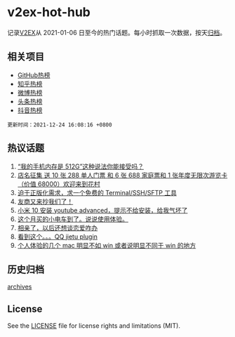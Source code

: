 # v2ex-hot-hub

 记录[V2EX](https://www.v2ex.com/)从 2021-01-06 日至今的热门话题。每小时抓取一次数据，按天[归档](archives)。
 
 ## 相关项目

- [GitHub热榜](https://github.com/lonnyzhang423/github-hot-hub)
- [知乎热榜](https://github.com/lonnyzhang423/zhihu-hot-hub)
- [微博热榜](https://github.com/lonnyzhang423/weibo-hot-hub)
- [头条热榜](https://github.com/lonnyzhang423/toutiao-hot-hub)
- [抖音热榜](https://github.com/lonnyzhang423/douyin-hot-hub)


 `更新时间：2021-12-24 16:08:16 +0800`

## 热议话题

1. [“我的手机内存是 512G”这种说法你能接受吗？](https://www.v2ex.com/t/824040)
1. [店名征集 送 10 张 288 单人门票 和 6 张 688 家庭票和 1 张年度无限次游览卡（价值 68000）欢迎来到花村](https://www.v2ex.com/t/824132)
1. [迫于正版化需求，求一个免费的 Terminal/SSH/SFTP 工具](https://www.v2ex.com/t/824167)
1. [友商又来抄我们了！](https://www.v2ex.com/t/824090)
1. [小米 10 安装 youtube advanced，提示不给安装，给我气坏了](https://www.v2ex.com/t/824148)
1. [这个月买的小电车到了。说说使用体验。](https://www.v2ex.com/t/824140)
1. [相亲了，以后还想谈恋爱咋办](https://www.v2ex.com/t/824087)
1. [看到这个。。。QQ jietu plugin](https://www.v2ex.com/t/824156)
1. [个人体验的几个 mac 明显不如 win 或者说明显不同于 win 的地方](https://www.v2ex.com/t/824214)

## 历史归档

[archives](archives)

## License

See the [LICENSE](LICENSE) file for license rights and limitations (MIT).
